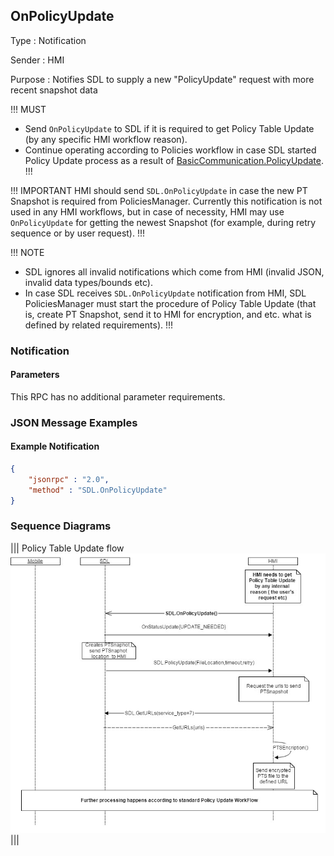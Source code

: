 ## OnPolicyUpdate
Type
: Notification

Sender
: HMI

Purpose
: Notifies SDL to supply a new "PolicyUpdate" request with more recent snapshot data

!!! MUST   
   - Send `OnPolicyUpdate` to SDL if it is required to get Policy Table Update (by any specific HMI workflow reason).
   - Continue operating according to Policies workflow in case SDL started Policy Update process as a result of [BasicCommunication.PolicyUpdate](../../basiccommunication/policyupdate/).
!!!

!!! IMPORTANT
HMI should send `SDL.OnPolicyUpdate` in case the new PT Snapshot is required from PoliciesManager. 
Currently this notification is not used in any HMI workflows, but in case of necessity, HMI may use `OnPolicyUpdate` for getting the newest Snapshot (for example, during retry sequence or by user request).
!!!

!!! NOTE
   - SDL ignores all invalid notifications which come from HMI (invalid JSON, invalid data types/bounds etc).
   - In case SDL receives `SDL.OnPolicyUpdate` notification from HMI, SDL PoliciesManager must start the procedure of Policy Table Update (that is, create PT Snapshot, send it to HMI for encryption, and etc. what is defined by related requirements).
!!!

### Notification

#### Parameters
This RPC has no additional parameter requirements.

### JSON Message Examples

#### Example Notification
```json
{
	"jsonrpc" : "2.0",
	"method" : "SDL.OnPolicyUpdate"
}
```

### Sequence Diagrams

|||
Policy Table Update flow
![OnPolicyUpdate](./assets/OnPolicyUpdate.jpg)
|||


